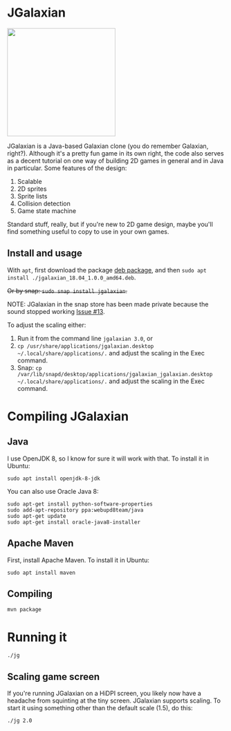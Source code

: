 # JGalaxian

<img src="jgalaxian.png" width="250" />


JGalaxian is a Java-based Galaxian clone (you do remember Galaxian, right?). Although it's a pretty fun game in its own right, the code also serves as a decent tutorial on one way of building 2D games in general and in Java in particular. Some features of the design:

1. Scalable
1. 2D sprites
1. Sprite lists
1. Collision detection
1. Game state machine

Standard stuff, really, but if you're new to 2D game design, maybe you'll find something useful to copy to use in your own games.

## Install and usage

With `apt`, first download the package [deb
package](https://github.com/jsseidel/jgalaxian/releases), and then `sudo apt
install ./jgalaxian_18.04_1.0.0_amd64.deb`.

~~Or by snap: `sudo snap install jgalaxian`.~~

NOTE: JGalaxian in the snap store has been made private because the sound stopped working [Issue #13](https://github.com/jsseidel/jgalaxian/issues/13).

To adjust the scaling either:

1. Run it from the command line `jgalaxian 3.0`, or
2. `cp /usr/share/applications/jgalaxian.desktop ~/.local/share/applications/.`
   and adjust the scaling in the Exec command.
3. Snap: `cp /var/lib/snapd/desktop/applications/jgalaxian_jgalaxian.desktop
   ~/.local/share/applications/.` and adjust the scaling in the Exec command.

# Compiling JGalaxian

## Java

I use OpenJDK 8, so I know for sure it will work with that. To install it in Ubuntu:

```
sudo apt install openjdk-8-jdk
```

You can also use Oracle Java 8:

```
sudo apt-get install python-software-properties
sudo add-apt-repository ppa:webupd8team/java
sudo apt-get update
sudo apt-get install oracle-java8-installer
```

## Apache Maven

First, install Apache Maven. To install it in Ubuntu:

```
sudo apt install maven
```

## Compiling

```
mvn package
```

# Running it

```
./jg
```

## Scaling game screen

If you're running JGalaxian on a HiDPI screen, you likely now have a headache from squinting at the tiny screen. JGalaxian supports scaling. To start it using something other than the default scale (1.5), do this:

```
./jg 2.0
```
